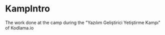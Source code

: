 # KampIntro
The work done at the camp during the "Yazılım Geliştirici Yetiştirme Kampı" of Kodlama.io
